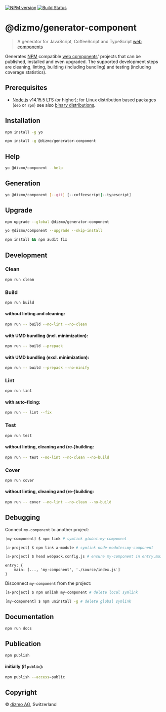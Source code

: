 [![NPM version](https://badge.fury.io/js/%40dizmo%2Fgenerator-component.svg)](https://npmjs.org/package/@dizmo/generator-component)
[![Build Status](https://travis-ci.com/dizmo/yeoman-generator-component.svg?branch=master)](https://travis-ci.com/dizmo/yeoman-generator-component)

# @dizmo/generator-component

> A generator for JavaScript, CoffeeScript and TypeScript [web components]

Generates [NPM] compatible [web components]' projects that can be published, installed and even upgraded. The supported development steps are cleaning, linting, building (including bundling) and testing (including coverage statistics).

## Prerequisites

* [Node.js] v14.15.5 LTS (or higher); for Linux distribution based packages (`deb` or `rpm`) see also [binary distributions](https://github.com/nodesource/distributions).

## Installation

```sh
npm install -g yo
```

```sh
npm install -g @dizmo/generator-component
```

## Help

```sh
yo @dizmo/component --help
```

## Generation

```sh
yo @dizmo/component [--git] [--coffeescript|--typescript]
```

## Upgrade

```sh
npm upgrade --global @dizmo/generator-component
```

```sh
yo @dizmo/component --upgrade --skip-install
```

```sh
npm install && npm audit fix
```

## Development

### Clean

```sh
npm run clean
```

### Build

```sh
npm run build
```

#### without linting and cleaning:

```sh
npm run -- build --no-lint --no-clean
```

#### with UMD bundling (incl. minimization):

```sh
npm run -- build --prepack
```

#### with UMD bundling (excl. minimization):

```sh
npm run -- build --prepack --no-minify
```

### Lint

```sh
npm run lint
```

#### with auto-fixing:

```sh
npm run -- lint --fix
```

### Test

```sh
npm run test
```

#### without linting, cleaning and (re-)building:

```sh
npm run -- test --no-lint --no-clean --no-build
```

### Cover

```sh
npm run cover
```

#### without linting, cleaning and (re-)building:

```sh
npm run -- cover --no-lint --no-clean --no-build
```

## Debugging

Connect `my-component` to another project:

```sh
[my-component] $ npm link # symlink global:my-component
```

```sh
[a-project] $ npm link a-module # symlink node-modules:my-component
```

```sh
[a-project] $ head webpack.config.js # ensure my-component in entry.main
```

```
entry: {
    main: [..., 'my-component', './source/index.js']
}
```

Disconnect `my-component` from the project:

```sh
[a-project] $ npm unlink my-component # delete local symlink
```

```sh
[my-component] $ npm uninstall -g # delete global symlink
```

## Documentation

```sh
npm run docs
```

## Publication

```sh
npm publish
```

#### initially (if `public`):

```sh
npm publish --access=public
```

## Copyright

 © [dizmo AG](http://dizmo.com/), Switzerland

[Node.js]: https://nodejs.org
[NPM]: https://www.npmjs.com
[web components]: https://developer.mozilla.org/en-US/docs/Web/Web_Components
